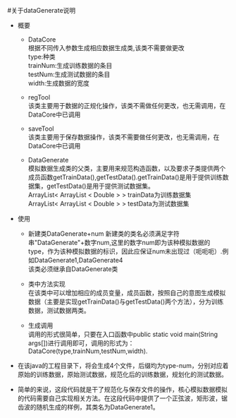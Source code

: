 #关于dataGenerate说明
- 概要
  - DataCore  
  根据不同传入参数生成相应数据生成类,该类不需要做更改    
  type:种类  
  trainNum:生成训练数据的条目  
  testNum:生成测试数据的条目  
  width:生成数据的宽度  
  
  - regTool  
  该类主要用于数据的正规化操作，该类不需做任何更改，也无需调用，在DataCore中已调用  
  
  - saveTool  
  该类主要用于保存数据操作，该类不需要做任何更改，也无需调用，在DataCore中已调用  
  
  - DataGenerate  
  模拟数据生成类的父类，主要用来规范构造函数，以及要求子类提供两个成员函数getTrainData(),getTestData().getTrainData()是用于提供训练数据集，getTestData()是用于提供测试数据集。  
  ArrayList< ArrayList < Double > > trainData为训练数据集  
  ArrayList< ArrayList < Double > > testData为测试数据集
 
- 使用
  - 新建类DataGenerate+num
  新建类的类名必须满足字符串"DataGenerate"+数字num,这里的数字num即为该种模拟数据的type，作为该种模拟数据的标识，因此应保证num未出现过（呃呃呃）.例如DataGenerate1,DataGenerate4  
  该类必须继承自DataGenerate类
    
  -  类中方法实现  
  在该类中可以增加相应的成员变量，成员函数，按照自己的意图生成模拟数据（主要是实现getTrainData()与getTestData()两个方法），分为训练数据，测试数据两类。
  
  - 生成调用  
  调用的形式很简单，只要在入口函数中public static void main(String args[])进行调用即可，调用的形式为：DataCore(type,trainNum,testNum,width).
  
 -  在该java的工程目录下，将会生成4个文件，后缀均为type-num，分别对应着原始的训练数据，原始测试数据，规范化后的训练数据，规划化的测试数据。
 -  简单的来说，这段代码就是干了规范化与保存文件的操作，核心模拟数据模拟的代码需要自己实现相关方法。在这段代码中提供了一个正弦波，矩形波，锯齿波的随机生成的样例，其类名为DataGenerate1。

